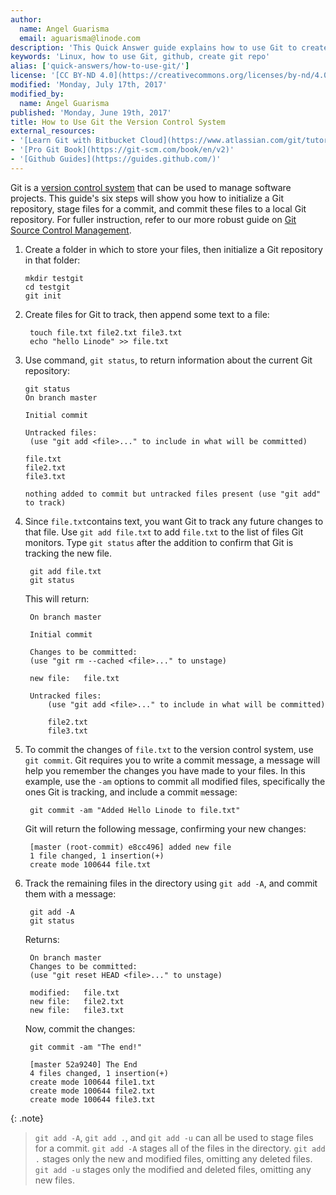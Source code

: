 ```yaml
---
author:
  name: Angel Guarisma
  email: aguarisma@linode.com
description: 'This Quick Answer guide explains how to use Git to create a repository, stage a commit, and then push that commit.'
keywords: 'Linux, how to use Git, github, create git repo'
alias: ['quick-answers/how-to-use-git/']
license: '[CC BY-ND 4.0](https://creativecommons.org/licenses/by-nd/4.0)'
modified: 'Monday, July 17th, 2017'
modified_by:
  name: Angel Guarisma
published: 'Monday, June 19th, 2017'
title: How to Use Git the Version Control System
external_resources:
- '[Learn Git with Bitbucket Cloud](https://www.atlassian.com/git/tutorials/learn-git-with-bitbucket-cloud)'
- '[Pro Git Book](https://git-scm.com/book/en/v2)'
- '[Github Guides](https://guides.github.com/)'
---
```


Git is a [version control system](https://en.wikipedia.org/wiki/Version_control) that can be used to manage software projects. This guide's six steps will show you how to initialize a Git repository, stage files for a commit, and commit these files to a local Git repository. For fuller instruction, refer to our more robust guide on [Git Source Control Management](/docs/development/version-control/how-to-install-git-on-mac-and-windows).

1.  Create a folder in which to store your files, then initialize a Git repository in that folder:

		mkdir testgit 
		cd testgit
		git init

2. Create files for Git to track, then append some text to a file:

		touch file.txt file2.txt file3.txt
		echo "hello Linode" >> file.txt

3.  Use command, `git status`, to return information about the current Git repository:

		git status
		On branch master

		Initial commit

		Untracked files:
		 (use "git add <file>..." to include in what will be committed)
  
		file.txt
		file2.txt
		file3.txt
				
		nothing added to commit but untracked files present (use "git add" to track)

4. Since `file.txt`contains text, you want Git to track any future changes to that file. Use `git add file.txt` to add `file.txt` to the list of files Git monitors. Type `git status` after the addition to confirm that Git is tracking the new file.

		git add file.txt
		git status

	This will return: 

		On branch master

		Initial commit

		Changes to be committed:
		(use "git rm --cached <file>..." to unstage)
  
		new file:   file.txt
	  
		Untracked files:
			(use "git add <file>..." to include in what will be committed)
		
			file2.txt
			file3.txt

5. To commit the changes of `file.txt` to the version control system, use `git commit`. Git requires you to write a commit message, a message will help you remember the changes you have made to your files. In this example, use the `-am` options to commit `a`ll modified files, specifically the ones Git is tracking, and include a commit `m`essage:

		git commit -am "Added Hello Linode to file.txt"

    Git will return the following message, confirming your new changes:  
	
		[master (root-commit) e8cc496] added new file
		1 file changed, 1 insertion(+)
		create mode 100644 file.txt

6. Track the remaining files in the directory using `git add -A`, and commit them with a message:

		git add -A
		git status
    
    Returns:
    
		On branch master
		Changes to be committed:
		(use "git reset HEAD <file>..." to unstage)

		modified:   file.txt
		new file:   file2.txt
		new file:   file3.txt

   Now, commit the changes:

        git commit -am "The end!"

		[master 52a9240] The End
		4 files changed, 1 insertion(+)
		create mode 100644 file1.txt
		create mode 100644 file2.txt
		create mode 100644 file3.txt

{: .note}

>`git add -A`, `git add .`, and `git add -u` can all be used to stage files for a commit.
> `git add -A` stages `a`ll of the files in the directory. `git add .` stages only the new and modified files, omitting  any deleted files. `git add -u` stages only the modified and deleted files, omitting any new files.
